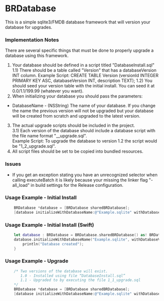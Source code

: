 BRDatabase
==========

This is a simple sqlite3/FMDB database framework that will version your database for upgrades.

### Implementation Notes
There are several specific things that must be done to properly upgrade a database using this framework.

1) Your database should be defined in a script titled "DatabaseInstall.sql" 
  1.1) There should be a table called "Version" that has a databaseVersion INT column.
    Example Script: CREATE TABLE Version (versionId INTEGER PRIMARY KEY ASC, databaseVersion INT, description TEXT);
  1.2) You should seed your version table with the initial install. You can seed it at 0.0/1.1/199.99 (whatever you want).
2) When initializing your database you should pass the parameters:
  - DatabaseName - (NSString) The name of your database. If you change the name the previous version will not be upgraded but your database will be created from scratch and upgraded to the latest version.
3) The actual upgrade scripts should be included in the project.  
  3.1) Each version of the database should include a database script with the file name format "<major version>_<minor version>_upgrade.sql".  
    Example Script: To upgrade the database to version 1.2 the script would be "1_2_upgrade.sql".  
4) All script files should be set to be copied into bundled resources.

### Issues
- If you get an exception stating you have an unrecognized selector when calling executeBatch it is likely because your missing the linker flag "-all_load" in build settings for the Release configuration.

### Usage Example - Initial Install

```Objective-C
    BRDatabase *database = [BRDatabase sharedBRDatabase];
    [database initializeWithDatabaseName:@"Example.sqlite" withDatabaseVersion:1.0 withSuccess:nil];
```

### Usage Example - Initial Install (Swift)

```Swift
    let database : BRDatabase = BRDatabase.sharedBRDatabase() as! BRDatabase
    database.initializeWithDatabaseName("Example.sqlite", withDatabaseVersion:1.0) { () -> Void in
        println("Database created");
    }
```


### Usage Example - Upgrade

```Objective-C
    /* Two versions of the database will exist.
       1.0 - Installed using file “DatabaseInstall.sql”
       1.1 - Upgraded to by executing the file 1_1_upgrade.sql
    */
    BRDatabase *database = [BRDatabase sharedBRDatabase];
    [database initializeWithDatabaseName:@"Example.sqlite" withDatabaseVersion:1.1 withSuccess:nil];
```
